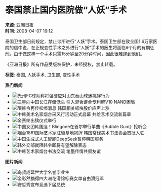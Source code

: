 # 泰国禁止国内医院做“人妖”手术

**来源**: 亚洲日报  
**时间**: 2008-04-07 16:12  

泰国卫生部日前规定，禁止诊所进行“人妖”手术。泰国卫生部在致全国1.6万家医院的信中说，在正规变性手术之外进行“人妖”手术的医生将面临6个月的有期徒刑。由于做这样一个手术只需15分钟至20分钟时间，因此很难逮到他们。

《亚洲日报》所有作品受版权保护，未经授权，禁止转载。  

**标签**: 泰国, 人妖手术, 卫生部, 变性手术  

**热门新闻**  
- ![光州FC球队称将强硬应对山东泰山球迷挑衅行为](https://image.ajunews.com/content/image/2025/02/14/20250214140554356933_388_136.jpg)  
- ![三星向中国长江存储低头 引入混合键合专利解V10 NAND困局](https://image.ajunews.com/content/image/2025/02/24/20250224151253628183_388_136.jpg)  
- ![限韩令再传松绑消息 韩国相关板块股价应声上涨](https://image.ajunews.com/content/image/2025/02/20/20250220112955750669_388_136.jpg)  
- ![中韩美术名家烟台采风行活动正式启幕 共绘艺术交流新篇章](https://image.ajunews.com/content/image/2025/02/18/20250218223935936006_388_136.jpeg)  
- ![金赛纶出殡仪式举行](https://image.ajunews.com/content/image/2025/02/19/20250219082716231218_388_136.jpg)  
- ![中国女团韩国造！Blingone在首尔举行单曲《Bubble Gum》抢听会](https://image.ajunews.com/content/image/2025/02/12/20250212180647429157_388_136.jpg)  
- ![烟台1861国际艺术家驻留基地揭牌 韩国常绿美术书法协会首批入驻](https://image.ajunews.com/content/image/2025/02/20/20250220090926917470_388_136.jpg)  
- ![中国生成式人工智能DeepSeek暂停韩国服务](https://image.ajunews.com/content/image/2025/02/17/20250217111251668469_388_136.jpg)  
- ![韩外交部就限韩令即将有望解除表态](https://image.ajunews.com/content/image/2025/02/20/20250220165340798042_388_136.jpg)  
- ![中韩艺术家烟台书法交流 笔墨传情共叙友谊](https://image.ajunews.com/content/image/2025/02/18/20250218231646683671_388_136.jpeg)  

**图片新闻**  
- ![鸟叔成延世大学名誉毕业生](https://image.ajunews.com/content/image/2025/02/24/20250224151428131166_388_136.jpg)  
- ![金彩然摘得四大洲花滑锦标赛女单自由滑冠军](https://image.ajunews.com/content/image/2025/02/23/20250223161814583066_388_136.jpg)  
- ![安哲秀宣布竞选下届总统](https://image.ajunews.com/content/image/2025/02/23/20250223134717307960_388_136.jpg)  